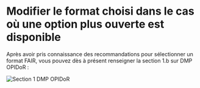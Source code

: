 # Modifier le format choisi dans le cas où une option plus ouverte est disponible

Après avoir pris connaissance des recommandations pour sélectionner un format FAIR, vous pouvez dès à présent renseigner la section 1.b sur DMP OPIDoR :&#x20;

![Section 1 DMP OPIDoR](<../../.gitbook/assets/Capture d’écran 2022-04-26 à 15.46.11.png>)
